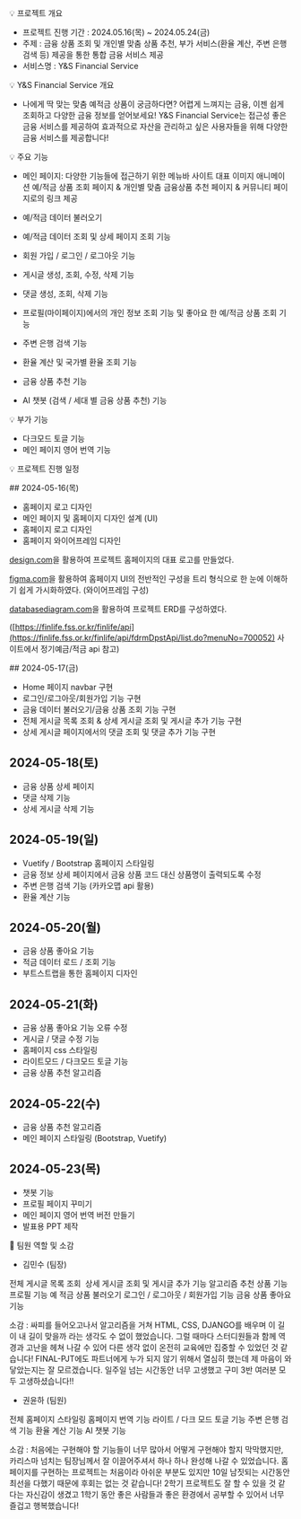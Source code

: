 💡 프로젝트 개요
- 프로젝트 진행 기간 : 2024.05.16(목) ~ 2024.05.24(금)
- 주제 : 금융 상품 조회 및 개인별 맞춤 상품 추천, 부가 서비스(환율 계산, 주변 은행 검색 등) 제공을 통한 통합 금융 서비스 제공
- 서비스명 : Y&S Financial Service

💡 Y&S Financial Service 개요
- 나에게 딱 맞는 맞춤 예적금 상품이 궁금하다면? 어렵게 느껴지는 금융, 이젠 쉽게 조회하고 다양한 금융 정보를 얻어보세요! 
Y&S Financial Service는 접근성 좋은 금융 서비스를 제공하여 효과적으로 자산을 관리하고 싶은 사용자들을 위해 다양한 금융 서비스를 제공합니다!

💡 주요 기능
- 메인 페이지: 다양한 기능들에 접근하기 위한 메뉴바
    사이트 대표 이미지 애니메이션
    예/적금 상품 조회 페이지 & 개인별 맞춤 금융상품 추천 페이지 & 커뮤니티 페이지로의 링크 제공

- 예/적금 데이터 불러오기
- 예/적금 데이터 조회 및 상세 페이지 조회 기능
- 회원 가입 / 로그인 / 로그아웃 기능
- 게시글 생성, 조회, 수정, 삭제 기능
- 댓글 생성, 조회, 삭제 기능
- 프로필(마이페이지)에서의 개인 정보 조회 기능 및 좋아요 한 예/적금 상품 조회 기능
- 주변 은행 검색 기능
- 환율 계산 및 국가별 환율 조회 기능
- 금융 상품 추천 기능
- AI 챗봇 (검색 / 세대 별 금융 상품 추천) 기능

💡 부가 기능
- 다크모드 토글 기능
- 메인 페이지 영어 번역 기능


💡 프로젝트 진행 일정


## 2024-05-16(목)

- 홈페이지 로고 디자인
- 메인 페이지 및 홈페이지 디자인 설계 (UI)
- 홈페이지 로고 디자인
- 홈페이지 와이어프레임 디자인

[design.com](http://design.com)을 활용하여 프로젝트 홈페이지의 대표 로고를 만들었다.

[figma.com](http://figma.com)을 활용하여 홈페이지 UI의 전반적인 구성을 트리 형식으로 한 눈에 이해하기 쉽게 가시화하였다. (와이어프레임 구성)

[databasediagram.com](http://databasediagram.com)을 활용하여 프로젝트 ERD를 구성하였다.

([https://finlife.fss.or.kr/finlife/api](https://finlife.fss.or.kr/finlife/api/fdrmDpstApi/list.do?menuNo=700052) 사이트에서 정기예금/적금 api 참고)


## 2024-05-17(금)

- Home 페이지 navbar 구현
- 로그인/로그아웃/회원가입 기능 구현
- 금융 데이터 불러오기/금융 상품 조회 기능 구현
- 전체 게시글 목록 조회 & 상세 게시글 조회 및 게시글 추가 기능 구현
- 상세 게시글 페이지에서의 댓글 조회 및 댓글 추가 기능 구현


## 2024-05-18(토)

- 금융 상품 상세 페이지
- 댓글 삭제 기능
- 상세 게시글 삭제 기능


## 2024-05-19(일)

- Vuetify / Bootstrap 홈페이지 스타일링
- 금융 정보 상세 페이지에서 금융 상품 코드 대신 상품명이 출력되도록 수정
- 주변 은행 검색 기능 (카카오맵 api 활용)
- 환율 계산 기능


## 2024-05-20(월)

- 금융 상품 좋아요 기능
- 적금 데이터 로드 / 조회 기능
- 부트스트랩을 통한 홈페이지 디자인


## 2024-05-21(화)

- 금융 상품 좋아요 기능 오류 수정
- 게시글 / 댓글 수정 기능
- 홈페이지 css 스타일링
- 라이트모드 / 다크모드 토글 기능
- 금융 상품 추천 알고리즘


## 2024-05-22(수)

- 금융 상품 추천 알고리즘
- 메인 페이지 스타일링 (Bootstrap, Vuetify)


## 2024-05-23(목)

- 챗봇 기능
- 프로필 페이지 꾸미기
- 메인 페이지 영어 번역 버전 만들기
- 발표용 PPT 제작


👨 팀원 역할 및 소감

- 김민수 (팀장)

전체 게시글 목록 조회 
상세 게시글 조회 및 게시글 추가 기능
알고리즘 추천 상품 기능
프로필 기능
예 적금 상품 불러오기
로그인 / 로그아웃 / 회원가입 기능
금융 상품 좋아요 기능

소감 :
싸피를 들어오고나서 알고리즘을 거쳐 HTML, CSS, DJANGO를 배우며 이 길이 내 길이 맞을까 라는 생각도 수 없이 했었습니다. 그럴 때마다 스터디원들과 함께 역경과 고난을 헤쳐 나갈 수 있어 다른 생각 없이 온전히 교육에만 집중할 수 있었던 것 같습니다! FINAL-PJT에도 파트너에게 누가 되지 않기 위해서 열심히 했는데 제 마음이 와 닿았는지는 잘 모르겠습니다. 일주일 넘는 시간동안 너무 고생했고 구미 3반 여러분 모두 고생하셨습니다!!

- 권윤하 (팀원)

전체 홈페이지 스타일링
홈페이지 번역 기능
라이트 / 다크 모드 토글 기능
주변 은행 검색 기능
환율 계산 기능
AI 챗봇 기능

소감 : 
처음에는 구현해야 할 기능들이 너무 많아서 어떻게 구현해야 할지 막막했지만, 카리스마 넘치는 팀장님께서 잘 이끌어주셔서 하나 하나 완성해 나갈 수 있었습니다. 홈페이지를 구현하는 프로젝트는 처음이라 아쉬운 부분도 있지만 10일 남짓되는 시간동안 최선을 다했기 때문에 후회는 없는 것 같습니다! 2학기 프로젝트도 잘 할 수 있을 것 같다는 자신감이 생겼고 1학기 동안 좋은 사람들과 좋은 환경에서 공부할 수 있어서 너무 즐겁고 행복했습니다!
